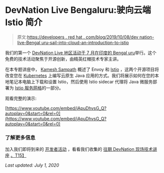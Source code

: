 # DevNation Live Bengaluru:驶向云端 Istio 简介

> 原文:[https://developers . red hat . com/blog/2019/10/08/dev nation-live-Bengal uru-sail-into-cloud-an-introduction-to-istio](https://developers.redhat.com/blog/2019/10/08/devnation-live-bengaluru-sail-into-cloud-an-introduction-to-istio)

我们的第一个 [DevNation Live 地区活动于 7 月在印度的 Bengal uru](https://developers.redhat.com/devnationlive-india/)举行。这个免费的技术活动聚焦于开源创新，由精英红帽技术专家主讲。

在本专题讲座中， [Kamesh Sampath](https://developers.redhat.com/blog/author/kameshsampath/) 概述了 Envoy 和 [Istio](https://developers.redhat.com/topics/service-mesh/) ，这两个开源项目将改变您在 [Kubernetes](https://developers.redhat.com/topics/kubernetes/) 上编写云原生 Java 应用的方式。我们将展示如何在您的本地笔记本电脑上下载和设置 Istio，然后使用 Istio sidecar 代理将 Java 微服务部署为 [Istio 服务网格](https://developers.redhat.com/topics/service-mesh/)的一部分。

观看完整的演示:

[https://www.youtube.com/embed/jApuDhvsG_Q?autoplay=0&start=0&rel=0](https://www.youtube.com/embed/jApuDhvsG_Q?autoplay=0&start=0&rel=0)

### **了解更多信息**

加入我们即将到来的 [开发者活动](https://developers.redhat.com/events/) ，看看我们收集的 [往期 DevNation 现场技术讲座](https://developers.redhat.com/devnation/?page=0) [。T15】](https://developers.redhat.com/events/)

*Last updated: July 1, 2020*